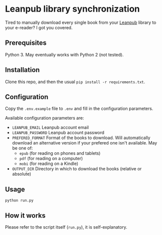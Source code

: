 # Leanpub library synchronization

Tired to manually download every single book from your [Leanpub](https://leanpub.com/) library to your e-reader? I got you covered.

## Prerequisites

Python 3. May eventually works with Python 2 (not tested).

## Installation

Clone this repo, and then the usual `pip install -r requirements.txt`.

## Configuration

Copy the `.env.example` file to `.env` and fill in the configuration parameters.

Available configuration parameters are:

  - `LEANPUB_EMAIL` Leanpub account email
  - `LEANPUB_PASSWORD` Leanpub account password
  - `PREFERED_FORMAT` Format of the books to download. Will automatically download an alternative version if your prefered one isn't available. May be one of:
    - `epub` (for reading on phones and tablets)
    - `pdf` (for reading on a computer)
    - `mobi` (for reading on a Kindle)
  - `OUTPUT_DIR` Directory in which to download the books (relative or absolute)

## Usage

```
python run.py
```

## How it works

Please refer to the script itself (`run.py`), it is self-explanatory.